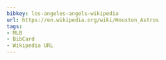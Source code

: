 ```yaml
---
bibkey: los-angeles-angels-wikipedia
url: https://en.wikipedia.org/wiki/Houston_Astros
tags:
- MLB
- BibCard
- Wikipedia URL
---
```


